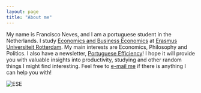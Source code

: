 ```yaml
---
layout: page
title: "About me"
---
```


  My name is Francisco Neves, and I am a portuguese student in the Netherlands. I study [Economics and Business Economics](https://www.eur.nl/en/bachelor/international-bachelor-economics-and-business-economics) at [Erasmus Universiteit Rotterdam](https://www.eur.nl/en). My main interests are Economics, Philosophy and Politics. I also have a newsletter, [Portuguese Efficiency](https://fdscn.substack.com)! I hope it will provide you with valuable insights into productivity, studying and other random things I might find interesting. Feel free to [e-mail me](mailto:598499fd@eur.nl) if there is anything I can help you with!

![ESE]([https://www.image-factory.org/wp-content/uploads/Erasmus-Universiteit-Rotterdam-met-logo.jpg](https://www.google.com/url?sa=i&url=https%3A%2F%2Fwww.eur.nl%2Fen%2Fesphil&psig=AOvVaw3AjseYm7vkS3lO9BURilCT&ust=1703868911307000&source=images&cd=vfe&opi=89978449&ved=0CBEQjRxqFwoTCLi63rzMsoMDFQAAAAAdAAAAABAD)https://www.google.com/url?sa=i&url=https%3A%2F%2Fwww.eur.nl%2Fen%2Fesphil&psig=AOvVaw3AjseYm7vkS3lO9BURilCT&ust=1703868911307000&source=images&cd=vfe&opi=89978449&ved=0CBEQjRxqFwoTCLi63rzMsoMDFQAAAAAdAAAAABAD)




